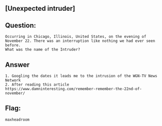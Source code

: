 [Unexpected intruder]
---
Question:
---
	Occurring in Chicago, Illinois, United States, on the evening of November 22. There was an interruption like nothing we had ever seen before.
	What was the name of the Intruder?

Answer
---
	1. Googling the dates it leads me to the intrusion of the WGN-TV News Network
	2. After reading this article https://www.damninteresting.com/remember-remember-the-22nd-of-november/

Flag:
---
	maxheadroom